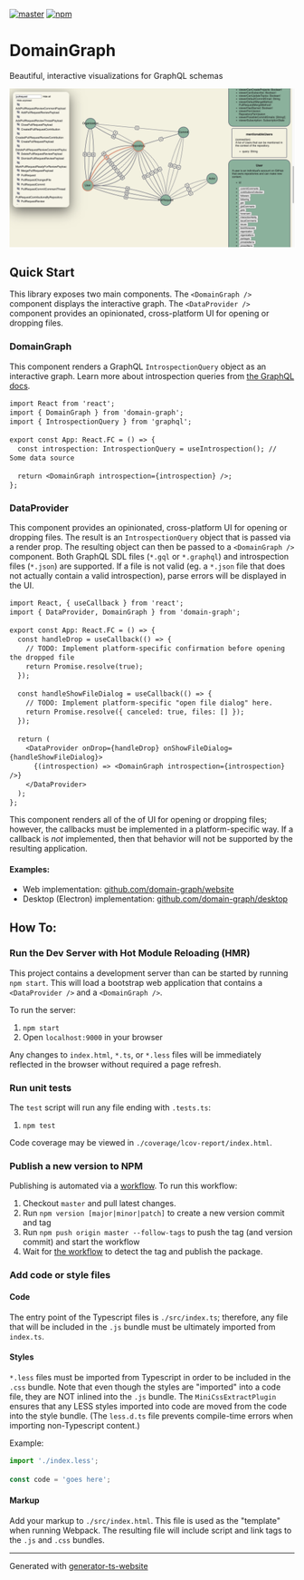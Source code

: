 [![master](https://github.com/domain-graph/domain-graph/workflows/build/badge.svg?branch=master&event=push)](https://github.com/domain-graph/domain-graph/actions?query=workflow%3Abuild+branch%3Amaster+event%3Apush)
[![npm](https://img.shields.io/npm/v/domain-graph.svg)](https://www.npmjs.com/package/domain-graph)

# DomainGraph

Beautiful, interactive visualizations for GraphQL schemas

![](./images/hero.png)

## Quick Start

This library exposes two main components. The `<DomainGraph />` component displays the interactive graph. The `<DataProvider />` component provides an opinionated, cross-platform UI for opening or dropping files.

### DomainGraph

This component renders a GraphQL `IntrospectionQuery` object as an interactive graph. Learn more about introspection queries from [the GraphQL docs](https://graphql.org/learn/introspection/).

```tsx
import React from 'react';
import { DomainGraph } from 'domain-graph';
import { IntrospectionQuery } from 'graphql';

export const App: React.FC = () => {
  const introspection: IntrospectionQuery = useIntrospection(); // Some data source

  return <DomainGraph introspection={introspection} />;
};
```

### DataProvider

This component provides an opinionated, cross-platform UI for opening or dropping files. The result is an `IntrospectionQuery` object that is passed via a render prop. The resulting object can then be passed to a `<DomainGraph />` component. Both GraphQL SDL files (`*.gql` or `*.graphql`) and introspection files (`*.json`) are supported. If a file is not valid (eg. a `*.json` file that does not actually contain a valid introspection), parse errors will be displayed in the UI.

```tsx
import React, { useCallback } from 'react';
import { DataProvider, DomainGraph } from 'domain-graph';

export const App: React.FC = () => {
  const handleDrop = useCallback(() => {
    // TODO: Implement platform-specific confirmation before opening the dropped file
    return Promise.resolve(true);
  });

  const handleShowFileDialog = useCallback(() => {
    // TODO: Implement platform-specific "open file dialog" here.
    return Promise.resolve({ canceled: true, files: [] });
  });

  return (
    <DataProvider onDrop={handleDrop} onShowFileDialog={handleShowFileDialog}>
      {(introspection) => <DomainGraph introspection={introspection} />}
    </DataProvider>
  );
};
```

This component renders all of the of UI for opening or dropping files; however, the callbacks must be implemented in a platform-specific way. If a callback is _not_ implemented, then that behavior will not be supported by the resulting application.

#### Examples:

- Web implementation: [github.com/domain-graph/website](https://github.com/domain-graph/website/blob/master/src/app.tsx)
- Desktop (Electron) implementation: [github.com/domain-graph/desktop](https://github.com/domain-graph/desktop/blob/master/src/app.tsx)

## How To:

### Run the Dev Server with Hot Module Reloading (HMR)

This project contains a development server than can be started by running `npm start`. This will load a bootstrap web application that contains a `<DataProvider />` and a `<DomainGraph />`.

To run the server:

1. `npm start`
1. Open `localhost:9000` in your browser

Any changes to `index.html`, `*.ts`, or `*.less` files will be immediately reflected in the browser without required a page refresh.

### Run unit tests

The `test` script will run any file ending with `.tests.ts`:

1. `npm test`

Code coverage may be viewed in `./coverage/lcov-report/index.html`.

### Publish a new version to NPM

Publishing is automated via a [workflow](https://github.com/domain-graph/domain-graph/actions?query=workflow%3Apublish). To run this workflow:

1. Checkout `master` and pull latest changes.
1. Run `npm version [major|minor|patch]` to create a new version commit and tag
1. Run `npm push origin master --follow-tags` to push the tag (and version commit) and start the workflow
1. Wait for [the workflow](https://github.com/domain-graph/domain-graph/actions?query=workflow%3Apublish) to detect the tag and publish the package.

### Add code or style files

#### Code

The entry point of the Typescript files is `./src/index.ts`; therefore, any file that will be included in the `.js` bundle must be ultimately imported from `index.ts`.

#### Styles

`*.less` files must be imported from Typescript in order to be included in the `.css` bundle. Note that even though the styles are "imported" into a code file, they are NOT inlined into the `.js` bundle. The `MiniCssExtractPlugin` ensures that any LESS styles imported into code are moved from the code into the style bundle. (The `less.d.ts` file prevents compile-time errors when importing non-Typescript content.)

Example:

```ts
import './index.less';

const code = 'goes here';
```

#### Markup

Add your markup to `./src/index.html`. This file is used as the "template" when running Webpack. The resulting file will include script and link tags to the `.js` and `.css` bundles.

---

Generated with [generator-ts-website](https://www.npmjs.com/package/generator-ts-website)
